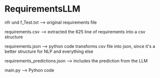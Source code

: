 # RequirementsLLM

nfr und f_Test.txt --> original requirements file

requirements.csv --> extracted the 625 line of requirements into a csv structure

requirements.json --> python code transforms csv file into json, since it's a better structure for NLP and everything else

requirements_predictions.json --> includes the prediction from the LLM

main.py --> Python code